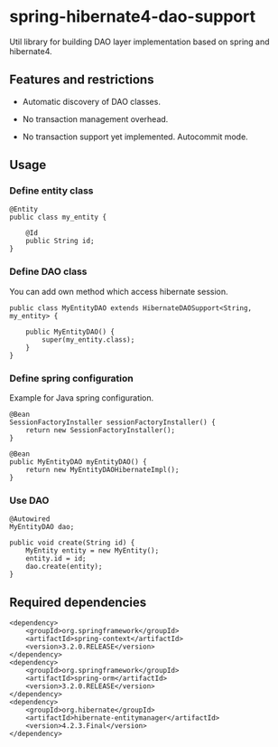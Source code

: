 spring-hibernate4-dao-support
=============================

Util library for building DAO layer implementation based on spring and hibernate4.

## Features and restrictions

- Automatic discovery of DAO classes. 

- No transaction management overhead.

- No transaction support yet implemented. Autocommit mode.

## Usage

### Define entity class

	@Entity
	public class my_entity {

		@Id
		public String id;
	}

### Define DAO class

You can add own method which access hibernate session.

	public class MyEntityDAO extends HibernateDAOSupport<String, my_entity> {

		public MyEntityDAO() {
			super(my_entity.class);
		}
	}

### Define spring configuration 

Example for Java spring configuration.

	@Bean 
	SessionFactoryInstaller sessionFactoryInstaller() {
		return new SessionFactoryInstaller();
	}

	@Bean
	public MyEntityDAO myEntityDAO() {
		return new MyEntityDAOHibernateImpl();
	}

### Use DAO

	@Autowired
	MyEntityDAO dao;

	public void create(String id) {
		MyEntity entity = new MyEntity();	
		entity.id = id;
		dao.create(entity);
	}

## Required dependencies

	<dependency>
		<groupId>org.springframework</groupId>
		<artifactId>spring-context</artifactId>
		<version>3.2.0.RELEASE</version>
	</dependency>
	<dependency>
		<groupId>org.springframework</groupId>
		<artifactId>spring-orm</artifactId>
		<version>3.2.0.RELEASE</version>
	</dependency>
	<dependency>
		<groupId>org.hibernate</groupId>
		<artifactId>hibernate-entitymanager</artifactId>
		<version>4.2.3.Final</version>
	</dependency>
